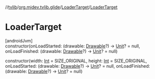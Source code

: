 //[tvlib](../../../index.md)/[org.mjdev.tvlib.glide](../index.md)/[LoaderTarget](index.md)/[LoaderTarget](-loader-target.md)

# LoaderTarget

[androidJvm]\
constructor(onLoadStarted: (drawable: [Drawable](https://developer.android.com/reference/kotlin/android/graphics/drawable/Drawable.html)?) -&gt; [Unit](https://kotlinlang.org/api/latest/jvm/stdlib/kotlin/-unit/index.html)? = null, onLoadFinished: (drawable: [Drawable](https://developer.android.com/reference/kotlin/android/graphics/drawable/Drawable.html)?) -&gt; [Unit](https://kotlinlang.org/api/latest/jvm/stdlib/kotlin/-unit/index.html)? = null)

constructor(width: [Int](https://kotlinlang.org/api/latest/jvm/stdlib/kotlin/-int/index.html) = SIZE_ORIGINAL, height: [Int](https://kotlinlang.org/api/latest/jvm/stdlib/kotlin/-int/index.html) = SIZE_ORIGINAL, onLoadStarted: (drawable: [Drawable](https://developer.android.com/reference/kotlin/android/graphics/drawable/Drawable.html)?) -&gt; [Unit](https://kotlinlang.org/api/latest/jvm/stdlib/kotlin/-unit/index.html)? = null, onLoadFinished: (drawable: [Drawable](https://developer.android.com/reference/kotlin/android/graphics/drawable/Drawable.html)?) -&gt; [Unit](https://kotlinlang.org/api/latest/jvm/stdlib/kotlin/-unit/index.html)? = null)
